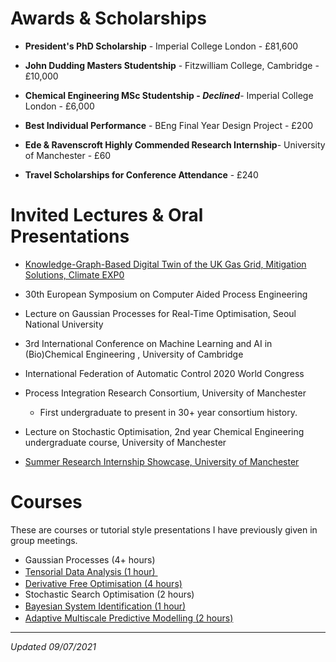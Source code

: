 

# Awards & Scholarships 

* **President's PhD Scholarship** - Imperial College London - £81,600

* **John Dudding Masters Studentship** - Fitzwilliam College, Cambridge - £10,000

* **Chemical Engineering MSc Studentship - _Declined_**- Imperial College London - £6,000

* **Best Individual Performance** - BEng Final Year Design Project - £200 

* **Ede & Ravenscroft Highly Commended Research Internship**- University of Manchester - £60 

* **Travel Scholarships for Conference Attendance** - £240  

  

# Invited Lectures & Oral Presentations 

* [Knowledge-Graph-Based Digital Twin of the UK Gas Grid, Mitigation Solutions, Climate EXP0](assets/images/climateexp0.png)

* 30th European Symposium on Computer Aided Process Engineering

* Lecture on Gaussian Processes for Real-Time Optimisation, Seoul National University 

* 3rd International Conference on Machine Learning and AI in (Bio)Chemical Engineering , University of Cambridge 

* International Federation of Automatic Control 2020 World Congress

* Process Integration Research Consortium, University of Manchester
  
  * First undergraduate to present in 30+ year consortium history. 
  
* Lecture on Stochastic Optimisation, 2nd year Chemical Engineering undergraduate course, University of Manchester

* [Summer Research Internship Showcase, University of Manchester](assets/images/summerposter.png)

  
# Courses 
These are courses or tutorial style presentations I have previously given in group meetings.
* Gaussian Processes (4+ hours)
* [Tensorial Data Analysis (1 hour) <img src="https://www.adobe.com/content/dam/cc/en/legal/images/badges/PDF_32.png" width="16" height="16" />](assets/presentations/tensorial_data_analytics.pdf)
* [Derivative Free Optimisation (4 hours)<img src="https://www.adobe.com/content/dam/cc/en/legal/images/badges/PDF_32.png" width="16" height="16" />](assets/presentations/DFO_Tom_Savage.pdf)
* Stochastic Search Optimisation (2 hours)
* [Bayesian System Identification (1 hour)<img src="https://www.adobe.com/content/dam/cc/en/legal/images/badges/PDF_32.png" width="16" height="16" />](assets/presentations/bayesian_system_identification.pdf)
* [Adaptive Multiscale Predictive Modelling (2 hours)<img src="https://www.adobe.com/content/dam/cc/en/legal/images/badges/PDF_32.png" width="16" height="16" />](assets/presentations/ampm.pdf)

---

_Updated 09/07/2021_

